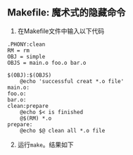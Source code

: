 ## Makefile: 魔术式的隐藏命令

1. 在Makefile文件中输入以下代码

```
.PHONY:clean
RM = rm
OBJ = simple
OBJS = main.o foo.o bar.o

$(OBJ):$(OBJS)
	@echo 'successful creat *.o file'
main.o:
foo.o:
bar.o:
clean:prepare
	@echo $< is finished
	@$(RM) *.o
prepare:
	@echo $@ clean all *.o file
```

2. 运行`make`。结果如下

<!-- 执行命令截图 -->


